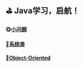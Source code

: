 ##  :golf: Java学习，启航！

#### :yum:[小问题](./problem.md)
#### :file_folder:[系统类](https://github.com/swordboyASS/Rear-end-Learing/blob/master/Java/%E4%B8%80%E4%BA%9B%E7%B1%BB.md#title)
#### :file_folder:[Object-Oriented](https://github.com/swordboyASS/Rear-End/blob/master/Java/Object-Oriented.md)
